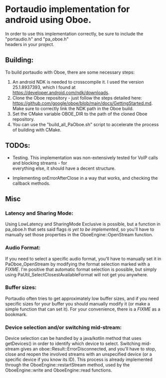 
# Portaudio implementation for android using Oboe.

In order to use this implementation correctly, be sure to include the "portaudio.h" and "pa_oboe.h"  
headers in your project.

Building:
----  
To build portaudio with Oboe, there are some necessary steps:
1) An android NDK is needed to crosscompile it. I used the version 25.1.8937393, which I found at https://developer.android.com/ndk/downloads.
2) Clone the Oboe repository - just follow the steps detailed here: https://github.com/google/oboe/blob/main/docs/GettingStarted.md.
   Make sure to correctly link the NDK path in the Oboe build.
3) Set the CMake variable OBOE_DIR to the path of the cloned Oboe repository.
4) You can use the "build_all_PaOboe.sh" script to accelerate the process of building with CMake.

TODOs:
----  
- Testing. This implementation was non-extensively tested for VoIP calls and blocking streams - for  
  everything else, it should have a decent structure.

- Implementing onErrorAfterClose in a way that works, and checking the callback methods.

Misc
----  
### Latency and Sharing Mode:
Using LowLatency and SharingMode Exclusive is possible, but a function in  pa_oboe.h that sets said flags *is yet to be implemented*, so you'll have to manually set those properties in the  OboeEngine::OpenStream function.


### Audio Format:
If you need to select a specific audio format, you'll have to manually set it in PaOboe_OpenStream  by modifying the format selection marked with a *FIXME*.
I'm positive that automatic format selection is possible, but simply using  PaUtil_SelectClosestAvailableFormat will not get you anywhere.


### Buffer sizes:
Portaudio often tries to get approximately low buffer sizes, and if you need specific sizes for your  buffer you should manually modify it (or make a simple function that can set it). For your convenience,  there is a *FIXME* as a bookmark.


###  Device selection and/or switching mid-stream:
Device selection can be handled by a java/kotlin method that uses getDevices() in order to identify  which device to select. Switching mid-stream gives an oboe::Result::ErrorDisconnected, and you'll have  to stop, close and reopen the involved streams with an unspecified device (or a specific device if  you know its ID). This process is already implemented through the OboeEngine::restartStream method, used by the OboeEngine::write and OboeEngine::read functions.
